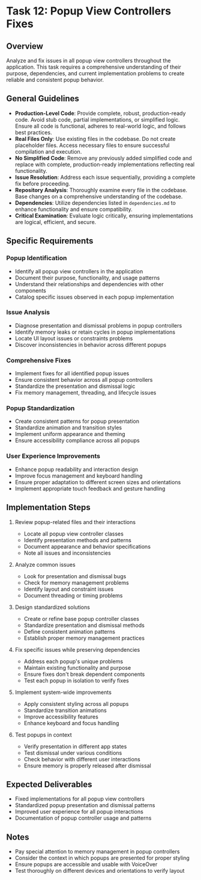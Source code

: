 # Task 12: Popup View Controllers Fixes

## Overview
Analyze and fix issues in all popup view controllers throughout the application. This task requires a comprehensive understanding of their purpose, dependencies, and current implementation problems to create reliable and consistent popup behavior.

## General Guidelines
- **Production-Level Code**: Provide complete, robust, production-ready code. Avoid stub code, partial implementations, or simplified logic. Ensure all code is functional, adheres to real-world logic, and follows best practices.
- **Real Files Only**: Use existing files in the codebase. Do not create placeholder files. Access necessary files to ensure successful compilation and execution.
- **No Simplified Code**: Remove any previously added simplified code and replace with complete, production-ready implementations reflecting real functionality.
- **Issue Resolution**: Address each issue sequentially, providing a complete fix before proceeding.
- **Repository Analysis**: Thoroughly examine every file in the codebase. Base changes on a comprehensive understanding of the codebase.
- **Dependencies**: Utilize dependencies listed in `dependencies.md` to enhance functionality and ensure compatibility.
- **Critical Examination**: Evaluate logic critically, ensuring implementations are logical, efficient, and secure.

## Specific Requirements

### Popup Identification
- Identify all popup view controllers in the application
- Document their purpose, functionality, and usage patterns
- Understand their relationships and dependencies with other components
- Catalog specific issues observed in each popup implementation

### Issue Analysis
- Diagnose presentation and dismissal problems in popup controllers
- Identify memory leaks or retain cycles in popup implementations
- Locate UI layout issues or constraints problems
- Discover inconsistencies in behavior across different popups

### Comprehensive Fixes
- Implement fixes for all identified popup issues
- Ensure consistent behavior across all popup controllers
- Standardize the presentation and dismissal logic
- Fix memory management, threading, and lifecycle issues

### Popup Standardization
- Create consistent patterns for popup presentation
- Standardize animation and transition styles
- Implement uniform appearance and theming
- Ensure accessibility compliance across all popups

### User Experience Improvements
- Enhance popup readability and interaction design
- Improve focus management and keyboard handling
- Ensure proper adaptation to different screen sizes and orientations
- Implement appropriate touch feedback and gesture handling

## Implementation Steps

1. Review popup-related files and their interactions
   - Locate all popup view controller classes
   - Identify presentation methods and patterns
   - Document appearance and behavior specifications
   - Note all issues and inconsistencies

2. Analyze common issues
   - Look for presentation and dismissal bugs
   - Check for memory management problems
   - Identify layout and constraint issues
   - Document threading or timing problems

3. Design standardized solutions
   - Create or refine base popup controller classes
   - Standardize presentation and dismissal methods
   - Define consistent animation patterns
   - Establish proper memory management practices

4. Fix specific issues while preserving dependencies
   - Address each popup's unique problems
   - Maintain existing functionality and purpose
   - Ensure fixes don't break dependent components
   - Test each popup in isolation to verify fixes

5. Implement system-wide improvements
   - Apply consistent styling across all popups
   - Standardize transition animations
   - Improve accessibility features
   - Enhance keyboard and focus handling

6. Test popups in context
   - Verify presentation in different app states
   - Test dismissal under various conditions
   - Check behavior with different user interactions
   - Ensure memory is properly released after dismissal

## Expected Deliverables
- Fixed implementations for all popup view controllers
- Standardized popup presentation and dismissal patterns
- Improved user experience for all popup interactions
- Documentation of popup controller usage and patterns

## Notes
- Pay special attention to memory management in popup controllers
- Consider the context in which popups are presented for proper styling
- Ensure popups are accessible and usable with VoiceOver
- Test thoroughly on different devices and orientations to verify layout
